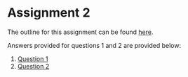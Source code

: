 # Assignment 2

The outline for this assignment can be found [here](./Assignment_2.pdf).

Answers provided for questions 1 and 2 are provided below:
1. [Question 1](./Question_1.sh)
1. [Question 2](./Question_2.sh)